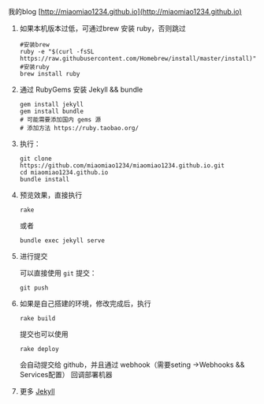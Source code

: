 
我的blog [http://miaomiao1234.github.io](http://miaomiao1234.github.io) 

1. 如果本机版本过低，可通过brew 安装 ruby，否则跳过

    ```
    #安装brew
    ruby -e "$(curl -fsSL https://raw.githubusercontent.com/Homebrew/install/master/install)"
    #安装ruby
    brew install ruby
    ```

2. 通过 RubyGems 安装 Jekyll && bundle

    ```
    gem install jekyll
    gem install bundle
    # 可能需要添加国内 gems 源
    # 添加方法 https://ruby.taobao.org/
    ```

3. 执行：

    ```
    git clone https://github.com/miaomiao1234/miaomiao1234.github.io.git
    cd miaomiao1234.github.io
    bundle install
    ```

4. 预览效果，直接执行

    ```
    rake
    ```
    或者
    ```
    bundle exec jekyll serve
    ```


5. 进行提交

    可以直接使用 ```git``` 提交：
    ```
    git push
    ```

6. 如果是自己搭建的环境，修改完成后，执行

    ```
    rake build
    ```

    提交也可以使用
    ```
    rake deploy
    ```
    会自动提交给 github，并且通过 webhook（需要seting ->Webhooks && Services配置） 回调部署机器
    
7. 更多
[Jekyll](http://jekyllrb.com) 

